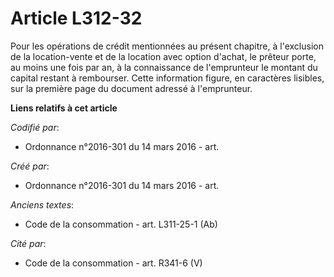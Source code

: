 # Article L312-32

Pour les opérations de crédit mentionnées au présent chapitre, à l'exclusion de la location-vente et de la location avec
option d'achat, le prêteur porte, au moins une fois par an, à la connaissance de l'emprunteur le montant du capital restant à
rembourser. Cette information figure, en caractères lisibles, sur la première page du document adressé à l'emprunteur.

**Liens relatifs à cet article**

_Codifié par_:

  - Ordonnance n°2016-301 du 14 mars 2016 - art.

_Créé par_:

  - Ordonnance n°2016-301 du 14 mars 2016 - art.

_Anciens textes_:

  - Code de la consommation - art. L311-25-1 (Ab)

_Cité par_:

  - Code de la consommation - art. R341-6 (V)
